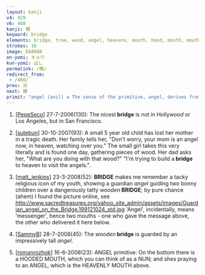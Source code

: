 ```yaml
---
layout: kanji
v4: 429
v6: 460
kanji: 橋
keyword: bridge
elements: bridge, tree, wood, angel, heavens, mouth, hood, mouth, mouth2
strokes: 16
image: E6A98B
on-yomi: キョウ
kun-yomi: はし
permalink: /橋/
redirect_from:
 - /460/
prev: 沃
next: 嬌
primit: "angel (anil) a The sense of the primitive, angel, derives from the primitive for heavens replacing the top hat in the character for tall. [12]"
---
```


1) [<a href="http://kanji.koohii.com/profile/PepeSeco">PepeSeco</a>] 27-7-2006(130): The nicest<strong> bridge</strong> is not in Holly<em>wood</em> or Los <em>Angel</em>es, but in San Francisco.

2) [<a href="http://kanji.koohii.com/profile/sutebun">sutebun</a>] 30-10-2007(93): A small 5 year old child has lost her mother in a tragic death. Her family tells her, &quot;Don&#039;t worry, your mom is an angel now, in heaven, watching over you.&quot; The small girl takes this very literally and is found one day, gathering pieces of wood. Her dad asks her, &quot;What are you doing with that wood?&quot; &quot;I&#039;m trying to build a<strong> bridge</strong> to heaven to visit the angels.&quot;.

3) [<a href="http://kanji.koohii.com/profile/matt_jenkins">matt_jenkins</a>] 23-3-2008(52): <strong>BRIDGE</strong> makes me remember a tacky religious icon of my youth, showing a guardian <em>angel</em> guiding two bonny children over a dangerously tatty <em>wooden</em><strong> BRIDGE</strong>; by pure chance (ahem) I found the picture online, see <a href="http://www.sacredtreasures.org/yahoo_site_admin/assets/images/Guardian_angel_on_the_Bridge.199121024_std.jpg">http://www.sacredtreasures.org/yahoo_site_admin/assets/images/Guardian_angel_on_the_Bridge.199121024_std.jpg</a> &#039;Angel&#039;, incidentally, means &#039;messenger&#039;, hence two mouths - one who gave the message above, the other who delivered it here below.

4) [<a href="http://kanji.koohii.com/profile/SammyB">SammyB</a>] 28-7-2008(45): The <em>wooden</em><strong> bridge</strong> is guarded by an impressively tall <em>angel</em>.

5) [<a href="http://kanji.koohii.com/profile/romanrozhok">romanrozhok</a>] 16-6-2008(23): ANGEL primitive: On the bottom there is a HOODED MOUTH, which you can think of as a NUN; and shes praying to an ANGEL, which is the HEAVENLY MOUTH above.

